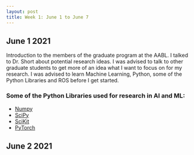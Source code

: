 ```yaml
---
layout: post
title: Week 1: June 1 to June 7
---
```


## June 1 2021 ##

Introduction to the members of the graduate program at the AABL. I talked to Dr. Short about potential research ideas. I was advised to talk to other graduate students to get more of an idea what I want to focus on for my research. I was advised to learn Machine Learning, Python, some of the Python Libraries and ROS before I get started.

### Some of the Python Libraries used for research in AI and ML:
* [Numpy](https://numpy.org/learn/)
* [SciPy](https://www.scipy.org/)
* [SciKit](https://scikit-learn.org/stable/)
* [PyTorch](https://pytorch.org/)

## June 2 2021 ##

